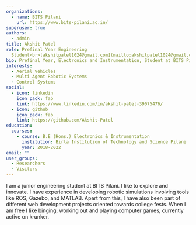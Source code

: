 ```yaml
---
organizations:
  - name: BITS Pilani
    url: https://www.bits-pilani.ac.in/
superuser: true
authors:
  - admin
title: Akshit Patel
role: Prefinal Year Engineering
  Student<br>[akshitpatel1024@gmail.com](mailto:akshitpatel1024@gmail.com)</br>
bio: Prefinal Year, Electronics and Instrumentation, Student at BITS Pilani
interests:
  - Aerial Vehicles
  - Multi Agent Robotic Systems
  - Control Systems
social:
  - icon: linkedin
    icon_pack: fab
    link: https://www.linkedin.com/in/akshit-patel-39075476/
  - icon: github
    icon_pack: fab
    link: https://github.com/Akshit-Patel
education:
  courses:
    - course: B.E (Hons.) Electronics & Instrumentation
      institution: Birla Institution of Technology and Science Pilani
      year: 2018-2022
email: ""
user_groups:
  - Researchers
  - Visitors
---
```

<!-- My main interest lies in control theory and multi-agent aerial robotic systems and its applications. I have experience in designing and developing different types of systems. I love to simulate different systems and test algorithms on those. I have experience with robotics simulation involving tools like ROS, Gazebo and MATLAB. -->

<!-- I am a engineering student at BITS Pilani, currently in my third year. I have general interest in designing and developing robotics systems.  -->
<!-- 
My main interest lies in control theory and multi-agent aerial robotic systems and its applications. I have experience in designing and developing different types of systems and worked developing robotics simulation involving tools like ROS, Gazebo and MATLAB. Apart from this I have also been part of different web development projects oriented towards college fests.

When I am free I like playing computer games, currently active on krunker catch me up here  -->

I am a junior engineering student at BITS Pilani. I like to explore and innovate. I have experience in developing robotic simulations involving tools like ROS, Gazebo, and MATLAB. Apart from this, I have also been part of different web development projects oriented towards college fests. 
When I am free I like binging, working out and playing computer games, currently active on krunker. 